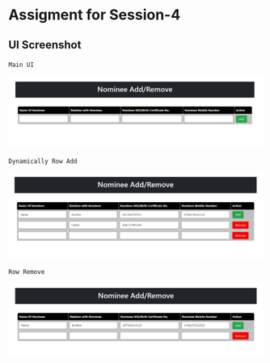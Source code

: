 # Assigment for Session-4

## UI Screenshot

`Main UI`

![1](https://github.com/Zayed-Rahat/Internship_business_automation/blob/main/add_dynamic_row/UI_SS/Main_UI.png)

`Dynamically Row Add`

![2](https://github.com/Zayed-Rahat/Internship_business_automation/blob/main/add_dynamic_row/UI_SS/Field_Add.png)


`Row Remove`

![2](https://github.com/Zayed-Rahat/Internship_business_automation/blob/main/add_dynamic_row/UI_SS/Field_Remove.png)


